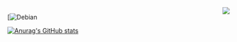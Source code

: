 <img align="right" src="https://komarev.com/ghpvc/?username=m2rsho&color=blueviolet&style=for-the-badge">

[![Debian](https://img.shields.io/badge/Debian-a80030?style=for-the-badge&logo=debian&logoColor=white)

[![Anurag's GitHub stats](https://github-readme-stats.vercel.app/api?username=m2rsho&theme=radical)](https://github.com/anuraghazra/github-readme-stats)
